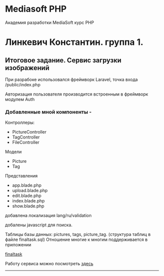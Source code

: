 # Mediasoft PHP
Академия разработки MediaSoft курс PHP
# Линкевич Константин. группа 1.
## Итоговое задание. Сервис загрузки изображений

<p>При разрабоке использовался фреймворк Laravel, точка входа /public/index.php</p>
<p>Авторизация пользователя производится встроенным в фреймворк модулем Auth</p>

### Добавленные мной компоненты - 
<p> Контроллеры:</p>
<ul>
  <li>PictureController</li>
  <li>TagController</li>
  <li>FileController</li>
 </ul> 
  <p> Модели </p>
<ul>
  <li>Picture</li>
  <li>Tag</li>  
 </ul> 
  
  <p> Представления </p>
<ul>
   <li>app.blade.php</li>
  <li>upload.blade.php</li>
  <li>edit.blade.php</li>
  <li>index.blade.php</li>
  <li>show.blade.php</li>
 </ul> 
 <p>добавлена локализация lang/ru/validation</p>
 <p>добалены javascript для поиска.</p>
  <p>Таблицы базы данных: pictures, tags, picture_tag. (структура таблиц в файле finaltask.sql)
 Отношение многие к многим поддерживается в приложении </p>
  
  [finaltask](https://github.com/constalink35/php_FinalTask)
  
  Работу сервиса можно посмотреть [здесь](http://mytestkvl.c1.biz/)
<hr>  
